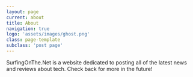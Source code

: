 ```yaml
---
layout: page
current: about
title: About
navigation: true
logo: 'assets/images/ghost.png'
class: page-template
subclass: 'post page'
---
```


SurfingOnThe.Net is a website dedicated to posting all of the latest news and reviews about tech. Check back for more in the future!
